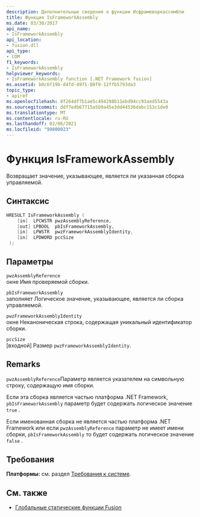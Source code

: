 ```yaml
---
description: Дополнительные сведения о функции Исфрамеворкассембли
title: Функция IsFrameworkAssembly
ms.date: 03/30/2017
api_name:
- IsFrameworkAssembly
api_location:
- fusion.dll
api_type:
- COM
f1_keywords:
- IsFrameworkAssembly
helpviewer_keywords:
- IsFrameworkAssembly function [.NET Framework fusion]
ms.assetid: b0c6f19b-d4fd-4971-88f0-12ffb5793da3
topic_type:
- apiref
ms.openlocfilehash: 8f264df7b1ae5c494298b11ebd94cc93aed5543a
ms.sourcegitcommit: ddf7edb67715a5b9a45e3dd44536dabc153c1de0
ms.translationtype: MT
ms.contentlocale: ru-RU
ms.lasthandoff: 02/06/2021
ms.locfileid: "99800023"
---
```

# <a name="isframeworkassembly-function"></a>Функция IsFrameworkAssembly

Возвращает значение, указывающее, является ли указанная сборка управляемой.  
  
## <a name="syntax"></a>Синтаксис  
  
```cpp  
HRESULT IsFrameworkAssembly (  
    [in]  LPCWSTR pwzAssemblyReference,  
    [out] LPBOOL  pbIsFrameworkAssembly,  
    [in]  LPWSTR  pwzFrameworkAssemblyIdentity,  
    [in]  LPDWORD pccSize  
 );  
```  
  
## <a name="parameters"></a>Параметры  

 `pwzAssemblyReference`  
 окне Имя проверяемой сборки.  
  
 `pbIsFrameworkAssembly`  
 заполняет Логическое значение, указывающее, является ли сборка управляемой.  
  
 `pwzFrameworkAssemblyIdentity`  
 окне Неканоническая строка, содержащая уникальный идентификатор сборки.  
  
 `pccSize`  
 [входной] Размер `pwzFrameworkAssemblyIdentity`.  
  
## <a name="remarks"></a>Remarks  

 `pwzAssemblyReference`Параметр является указателем на символьную строку, содержащую имя сборки.  
  
 Если эта сборка является частью платформа .NET Framework, `pbIsFrameworkAssembly` параметр будет содержать логическое значение `true` .  
  
 Если именованная сборка не является частью платформа .NET Framework или если `pwzAssemblyReference` параметр не имеет имени сборки, `pbIsFrameworkAssembly` то будет содержать логическое значение `false` .  
  
## <a name="requirements"></a>Требования  

 **Платформы:** см. раздел [Требования к системе](../../get-started/system-requirements.md).  
  
## <a name="see-also"></a>См. также

- [Глобальные статические функции Fusion](fusion-global-static-functions.md)
